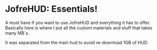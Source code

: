 # JofreHUD: Essentials!

A must have if you want to use JofreHUD and everything it has to offer.
Basically here is where I put all the custom materials and stuff that takes many MB´s.

It was separated from the main hud to avoid re-download 1GB of HUD.
